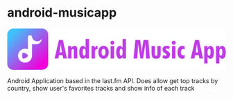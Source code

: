 # android-musicapp
![logo](Logo/horizontal.png)

Android Application based in the last.fm API. Does allow get top tracks by country, show user's favorites tracks and show info of each track
